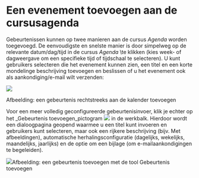 # Een evenement toevoegen aan de cursusagenda

Gebeurtenissen kunnen op twee manieren aan de cursus *Agenda* worden toegevoegd. De eenvoudigste en snelste manier is door simpelweg op de relevante datum/dag/tijd in de cursus *Agenda* \te klikken (kies week- of dagweergave om een specifieke tijd of tijdschaal te selecteren). U kunt gebruikers selecteren die het evenement kunnen zien, een titel en een korte mondelinge beschrijving toevoegen en beslissen of u het evenement ook als aankondiging/e-mail wilt verzenden:

![](../../.gitbook/assets/graphics265.png)

Afbeelding: een gebeurtenis rechtstreeks aan de kalender toevoegen

Voor een meer volledig geconfigureerde gebeurtenisinvoer, klik je echter op het _Gebeurtenis toevoegen_pictogram ![](../../.gitbook/assets/graphics262.png) in de werkbalk. Hierdoor wordt een dialoogpagina geopend waarmee u een titel kunt invoeren en gebruikers kunt selecteren, maar ook een rijkere beschrijving (bijv. Met afbeeldingen), automatische herhalingsconfiguratie (dagelijks, wekelijks, maandelijks, jaarlijks) en de optie om een bijlage (om e-mailaankondigingen te begeleiden).

![](../../.gitbook/assets/graphics266.png)Afbeelding: een gebeurtenis toevoegen met de tool Gebeurtenis toevoegen
